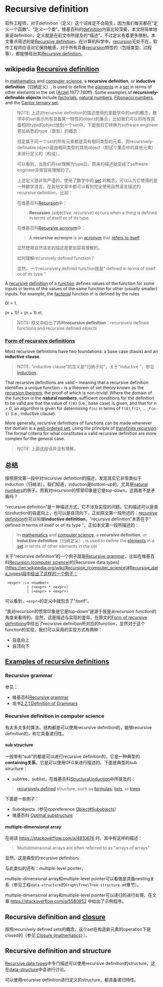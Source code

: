 # Recursive definition

软件工程师，对于definition（定义）这个词肯定不会陌生，因为我们每天都在“定义一个函数”、“定义一个类”。维基百科的[definition](https://en.wikipedia.org/wiki/Definition)内容比较深奥，本文将简单地来说definition，定义就是在前文中所提及的“描述”，不过定义有着更多限制。本文重点简述的是[Recursive definition](https://en.wikipedia.org/wiki/Recursive_definition)，在计算机科学中，[recursion](https://en.wikipedia.org/wiki/Recursion)无处不在，软件工程师应该对它保持敏感，对于所有具备[recursion](https://en.wikipedia.org/wiki/Recursion)特性的（包括类型、过程等），都能够给出其[Recursive definition](https://en.wikipedia.org/wiki/Recursive_definition)。

## wikipedia [Recursive definition](https://en.wikipedia.org/wiki/Recursive_definition)

In [mathematics](https://en.wikipedia.org/wiki/Mathematics) and [computer science](https://en.wikipedia.org/wiki/Computer_science), a **recursive definition**, or **inductive definition**（归纳定义）, is used to define the [elements](https://en.wikipedia.org/wiki/Element_(mathematics)) in a [set](https://en.wikipedia.org/wiki/Set_(mathematics)) in terms of other elements in the set ([Aczel](https://en.wikipedia.org/wiki/Peter_Aczel) 1977:740ff). Some examples of **recursively-definable objects** include [factorials](https://en.wikipedia.org/wiki/Factorial), [natural numbers](https://en.wikipedia.org/wiki/Natural_number), [Fibonacci numbers](https://en.wikipedia.org/wiki/Fibonacci_number), and the [Cantor ternary set](https://en.wikipedia.org/wiki/Cantor_set).

> NOTE: 上述对recursive definition的描述使用的是数学中的set的概念，数学中的set表示所有具备某一特性的object的集合，比如我们可以将所有具备相同type的object放到一个set中。下面我将它转换为software engineer更加熟悉的type（类型）的概念：
>
> 规定属于同一个set的所有元素都是具有相同类型的元素，则recursively-definable object是由相同类型的其他object（即这个集合中的其他元素）来进行定义的（构成）。
>
> 可以看到，当我们将set理解为type后，原来的描述就变成了software engineer非常容易理解的了。
>
> 上述定义是非常严谨的，使用了数学中的 [set](https://en.wikipedia.org/wiki/Set_(mathematics)) 的概念，可以认为它使用的是一种数学语言。在其他文章中都可以看到完全使用自然语言描述的recursive definition，比如：
>
> 在维基百科[Recursion](https://en.wikipedia.org/wiki/Recursion)中：
>
> > **Recursion** (adjective: *recursive*) occurs when a thing is defined in terms of itself or of its type.
>
> 在维基百科[Recursive acronym](https://en.wikipedia.org/wiki/Recursive_acronym)中：
>
> > A **recursive acronym** is an [acronym](https://en.wikipedia.org/wiki/Acronym) that [refers to itself](https://en.wikipedia.org/wiki/Recursion).
>
> 显然使用自然语言的描述是更加容易理解的。
>
> 如何理解recursively defined function？
>
> 显然，一个recursively defined function就是“ defined in terms of itself or of its type ”

A [recursive](https://en.wikipedia.org/wiki/Recursive) [definition](https://en.wikipedia.org/wiki/Definition) of a [function](https://en.wikipedia.org/wiki/Function_(mathematics)) defines values of the function for some inputs in terms of the values of the same function for other (usually smaller) inputs. For example, the [factorial](https://en.wikipedia.org/wiki/Factorial) function *n*! is defined by the rules

0! = 1.

(*n* + 1)! = (*n* + 1)·*n*!.

> NOTE: 原文中给出了两种**recursive definition**：recursively defined functions and recursive defined objects

### [Form of recursive definitions](https://en.wikipedia.org/wiki/Recursive_definition#Form_of_recursive_definitions)

Most recursive definitions have two foundations: a base case (basis) and an **inductive clause**.

> NOTE: “inductive clause”的含义是“归纳子句”，关于“inductive ”，参见[Induction](../Induction-and-deduction/Induction.md)。

That recursive definitions are valid – meaning that a recursive definition identifies a unique function – is a theorem of set theory known as the [recursion theorem](https://en.wikipedia.org/wiki/Recursion#The_recursion_theorem), the proof of which is non-trivial. Where the domain of the function is the **natural numbers**, sufficient conditions for the definition to be valid are that the value of `f(0)` (i.e., base case) is given, and that for n > 0, an algorithm is given for determining `f(n)` in terms of `f(0)`,`f(1)`, ... ,`f(n-1)` (i.e., inductive clause).

More generally, recursive definitions of functions can be made whenever the domain is a [well-ordered set](https://en.wikipedia.org/wiki/Well-order), using the principle of [transfinite recursion](https://en.wikipedia.org/wiki/Transfinite_recursion). The formal criteria for what constitutes a valid recursive definition are more complex for the general case.

> NOTE: 上面这段话并没有理解。

## 总结

按照原文第一段中对recursive definition的描述，发现其实它非常类似于induction（归纳法），我们知道，induction是bottom-up的，尤其是[natural numbers](https://en.wikipedia.org/wiki/Natural_number)的例子。而我对recursion的惯常印象是它是top-down。这两者不是矛盾吗？

“recursive definition”是一种描述方式，它不涉及实现的问题，它的描述可以是类似induction的自底向上，也可以是自顶向下，正如原文第一段所述的：[recursive definition](https://en.wikipedia.org/wiki/Recursive_definition)也可以叫做**inductive definition**。“recursive definition”本质在于“ defined in terms of itself or of its type ”，正如本文第一段所描述的：

> In [mathematics](https://en.wikipedia.org/wiki/Mathematics) and [computer science](https://en.wikipedia.org/wiki/Computer_science), a **recursive definition**, or **inductive definition**（归纳定义）, is used to define the [elements](https://en.wikipedia.org/wiki/Element_(mathematics)) in a [set](https://en.wikipedia.org/wiki/Set_(mathematics)) in terms of other elements in the set

关于“recursive definition”的一个例子就是[Recursive grammar](https://en.wikipedia.org/wiki/Recursive_grammar)，比如在维基百科[Recursion (computer science)](https://en.wikipedia.org/wiki/Recursion_(computer_science))的[Recursive data types](https://en.wikipedia.org/wiki/Recursion_(computer_science)#Recursive_data_types)段中给出了这样的一个例子：

```
 <expr> ::= <number>
          | (<expr> * <expr>)
          | (<expr> + <expr>)
```

可以看到，`<expr>`的定义中就包含了"itself"。

“我对recursion的惯常印象是它是top-down”是源于我是从recursion function的角度来看待的。显然，这是描述与实现的差异。在原文的[Form of recursive definitions](https://en.wikipedia.org/wiki/Recursive_definition#Form_of_recursive_definitions)中给出了recursive definition所对应的function，显然对于这个function的实现，我们可以采用的实现方式有两种：

- 自底向上
- 自顶向下

## [Examples of recursive definitions](https://en.wikipedia.org/wiki/Recursive_definition#Examples_of_recursive_definitions)

### Recursive grammar

参见：

- 维基百科[Recursive grammar](https://en.wikipedia.org/wiki/Recursive_grammar)
- 龙书[2.2.1 Definition of Grammars](https://dengking.github.io/compiler-principle/Chapter-2-A-Simple-Syntax-Directed-Translator/2.2-Syntax-Definition/#221-definition-of-grammars)

### Recursive definition in computer science

有太多太多的算法、结构都是可以使用recursive definition的，能够recursive definition的，称它具备递归性。

#### sub structure

一般带有“sub”的都是可以进行recursive definition的，它是一种典型的**containing关系**，它是可以使用CFG来进行描述的。下面是典型的sub structure：

- subtree，sublist，在维基百科[Structural induction](https://en.wikipedia.org/wiki/Structural_induction)中所提及的：

> [recursively defined](https://en.wikipedia.org/wiki/Recursive_definition) structure, such as [formulas](https://en.wikipedia.org/wiki/First-order_logic#Formulas), [lists](https://en.wikipedia.org/wiki/List_(computer_science)), or [trees](https://en.wikipedia.org/wiki/Tree_(graph_theory))

下面是一些例子：

- Subobjects（参见cppreference [Object#Subobjects](https://en.cppreference.com/w/cpp/language/object#Polymorphic_objects)）
- 维基百科 [Optimal substructure](https://en.wikipedia.org/wiki/Optimal_substructure)



#### multiple-dimensional array

在阅读 https://stackoverflow.com/a/4810676 时，其中有这样的描述：

>  Multidimensional arrays are often referred to as "arrays of arrays"

显然，这是典型的recursive definition。

与此类似的还有：multiple-level pointer。

multiple-dimensional array和multiple-level pointer可以看做是具备nesting关系（参见工程`data-structure`的`Graph\Tree\Tree-structure.md`章节）。

multiple-dimensional array和multiple-level pointer可以递归的进行处理，在文章 https://stackoverflow.com/a/5580952 中给出了示例程序。

## Recursive definition and [closure](https://en.wikipedia.org/wiki/Closure_(mathematics)) 

按照recursively defined sets的概念，这个set在构造新元素的operation下是closed的（参见 [Closure (mathematics)](https://en.wikipedia.org/wiki/Closure_(mathematics)) ）。



## Recursive definition and structure

[Recursive data types](https://en.wikipedia.org/wiki/Recursive_data_type)中专门描述可以使用recursive definition的structure，这在[data-structure](https://dengking.github.io/data-structure/)中会进行讨论。

可以使用recursive definition进行定义的structure，都具备递归特性。 

